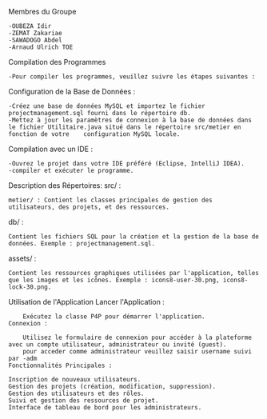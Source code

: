 Membres du Groupe

	-OUBEZA Idir
 	-ZEMAT Zakariae
	-SAWADOGO Abdel
	-Arnaud Ulrich TOE

Compilation des Programmes

	-Pour compiler les programmes, veuillez suivre les étapes suivantes :

Configuration de la Base de Données :

	-Créez une base de données MySQL et importez le fichier projectmanagement.sql fourni dans le répertoire db.
	-Mettez à jour les paramètres de connexion à la base de données dans le fichier Utilitaire.java situé dans le répertoire src/metier en fonction de votre 	configuration MySQL locale.

Compilation avec un IDE :

	-Ouvrez le projet dans votre IDE préféré (Eclipse, IntelliJ IDEA).
	-compiler et exécuter le programme.

Description des Répertoires:
src/ :

	metier/ : Contient les classes principales de gestion des utilisateurs, des projets, et des ressources.
db/ :

	Contient les fichiers SQL pour la création et la gestion de la base de données. Exemple : projectmanagement.sql.
assets/ :

	Contient les ressources graphiques utilisées par l'application, telles que les images et les icônes. Exemple : icons8-user-30.png, icons8-lock-30.png.
Utilisation de l'Application
	Lancer l'Application :

		Exécutez la classe P4P pour démarrer l'application.
	Connexion :

		Utilisez le formulaire de connexion pour accéder à la plateforme avec un compte utilisateur, administrateur ou invité (guest).
		pour acceder comme administrateur veuillez saisir username suivi par -adm
	Fonctionnalités Principales :

	Inscription de nouveaux utilisateurs.
	Gestion des projets (création, modification, suppression).
	Gestion des utilisateurs et des rôles.
	Suivi et gestion des ressources de projet.
	Interface de tableau de bord pour les administrateurs.
